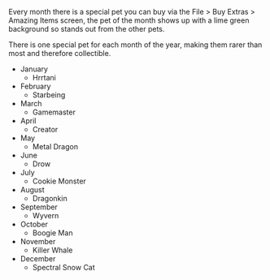 ---
---
Every month there is a special pet you can buy via the File > Buy Extras > Amazing Items screen, the pet of the month shows up with a lime green background so stands out from the other pets.

There is one special pet for each month of the year, making them rarer than most and therefore collectible.

*   January
    *   Hrrtani
*   February
    *   Starbeing
*   March
    *   Gamemaster
*   April
    *   Creator
*   May
    *   Metal Dragon
*   June
    *   Drow
*   July
    *   Cookie Monster
*   August
    *   Dragonkin
*   September
    *   Wyvern
*   October
    *   Boogie Man
*   November
    *   Killer Whale
*   December
    *   Spectral Snow Cat